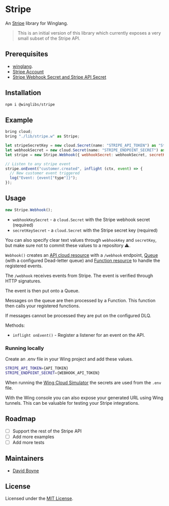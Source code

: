 # Stripe

An [Stripe](https://stripe.com) library for Winglang.

> This is an initial version of this library which currently exposes a very small subset of the
> Stripe API.

## Prerequisites

* [winglang](https://winglang.io).
* [Stripe Account](https://stripe.com)
* [Stripe Webhook Secret and Stripe API Secret](https://docs.stripe.com/webhooks)


## Installation

```sh
npm i @winglibs/stripe
```

## Example

```js
bring cloud;
bring "./lib/stripe.w" as Stripe;

let stripeSecretKey = new cloud.Secret(name: "STRIPE_API_TOKEN") as "Stripe Secret";
let webhookSecret = new cloud.Secret(name: "STRIPE_ENDPOINT_SECRET") as "Webhook Secret";
let stripe = new Stripe.Webhook({ webhookSecret: webhookSecret, secretKey: stripeSecretKey }) as "Stripe integration";

// Listen to any stripe event
stripe.onEvent("customer.created", inflight (ctx, event) => {
  // New customer event triggered
  log("Event: {event["type"]}");
});

```

## Usage

```js
new Stripe.Webhook();
```

* `webhookKeySecret` -  a `cloud.Secret` with the Stripe webhook secret (required)
* `secretKeySecret` - a `cloud.Secret` with the Stripe secret key (required)

You can also specify clear text values through `webhookKey` and `secretKey`, but make sure not to commit these values to a repository :warning:.

`Webhook()` creates an [API cloud resource](https://www.winglang.io/docs/standard-library/cloud/api) with a `/webhook` endpoint, [Queue](https://www.winglang.io/docs/standard-library/cloud/queue) (with a configured Dead-letter queue) and [Function resource](https://www.winglang.io/docs/standard-library/cloud/function) to handle the registered events.

The `/webhook` receives events from Stripe. The event is verified through HTTP signatures.

The event is then put onto a Queue. 

Messages on the queue are then processed by a Function. This function then calls your registered functions.

If messages cannot be processed they are put on the configured DLQ.

Methods:

* `inflight onEvent()` - Register a listener for an event on the API.

### Running locally

Create an .env file in your Wing project and add these values.

```sh
STRIPE_API_TOKEN={API_TOKEN}
STRIPE_ENDPOINT_SECRET={WEBHOOK_API_TOKEN}
```

When running the [Wing Cloud Simulator](https://www.winglang.io/docs/platforms/sim) the secrets are used from the `.env` file.

With the Wing console you can also expose your generated URL using Wing tunnels. This can be valuable for testing your Stripe integrations.

## Roadmap

* [ ] Support the rest of the Stripe API
* [ ] Add more examples
* [ ] Add more tests

## Maintainers

* [David Boyne](https://github.com/boyney123)

## License

Licensed under the [MIT License](/LICENSE).
